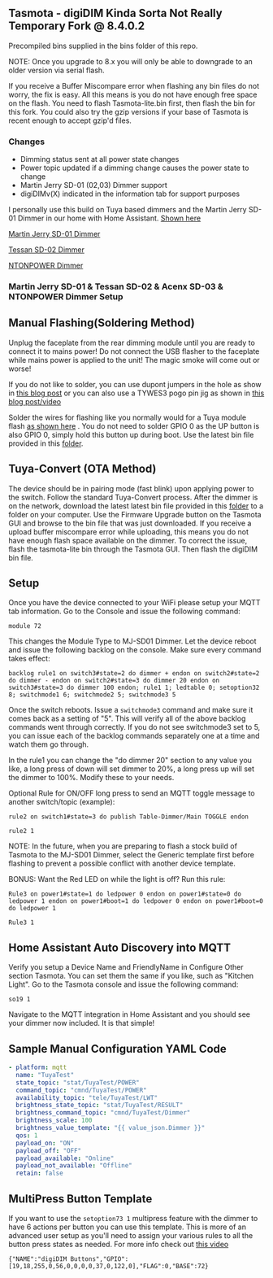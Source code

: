 ## Tasmota - digiDIM Kinda Sorta Not Really Temporary Fork @ 8.4.0.2

Precompiled bins supplied in the bins folder of this repo.

NOTE: Once you upgrade to 8.x you will only be able to downgrade to an older version via serial flash.  

If you receive a Buffer Miscompare error when flashing any bin files do not worry, the fix is easy.  All this means is you do not have enough free space on the flash.  You need to flash Tasmota-lite.bin first, then flash the bin for this fork.  You could also try the gzip versions if your base of Tasmota is recent enough to accept gzip'd files.

### Changes

- Dimming status sent at all power state changes 
- Power topic updated if a dimming change causes the power state to change
- Martin Jerry SD-01 (02,03) Dimmer support
- digiDIMv(X) indicated in the information tab for support purposes

I personally use this build on Tuya based dimmers and the Martin Jerry SD-01 Dimmer in our home with Home Assistant. [Shown here](https://www.digiblur.com/2018/12/state-of-dimmer-tasmota-dimmer-updates.html)

[Martin Jerry SD-01 Dimmer](https://amzn.to/2L8XeFS)	

[Tessan SD-02 Dimmer](https://amzn.to/2TfmTzh)	

[NTONPOWER Dimmer](https://amzn.to/30XoGzU)

### Martin Jerry SD-01 & Tessan SD-02 & Acenx SD-03 & NTONPOWER Dimmer Setup

## Manual Flashing(Soldering Method)

Unplug the faceplate from the rear dimming module until you are ready to connect it to mains power!  Do not connect the USB flasher to the faceplate while mains power is applied to the unit!  The magic smoke will come out or worse!

If you do not like to solder, you can use dupont jumpers in the hole as show in [this blog post](https://www.digiblur.com/2019/08/tuya-convert-whats-next-solderless.html) or you can also use a TYWES3 pogo pin jig as shown in [this blog post/video](https://www.digiblur.com/2020/07/free-your-smart-devices-from-cloud.html)

Solder the wires for flashing like you normally would for a Tuya module flash [as shown here](https://github.com/arendst/Sonoff-Tasmota/wiki/SM-SO301) .  You do not need to solder GPIO 0 as the UP button is also GPIO 0, simply hold this button up during boot.  Use the latest bin file provided in this [folder](https://github.com/digiblur/Sonoff-Tasmota/tree/development/bins).

## Tuya-Convert (OTA Method)

The device should be in pairing mode (fast blink) upon applying power to the switch.  Follow the standard Tuya-Convert process.  After the dimmer is on the network, download the latest latest bin file provided in this [folder](https://github.com/digiblur/Tasmota/tree/development/bins) to a folder on your computer.  Use the Firmware Upgrade button on the Tasmota GUI and browse to the bin file that was just downloaded.  If you receive a upload buffer miscompare error while uploading, this means you do not have enough flash space available on the dimmer.  To correct the issue, flash the tasmota-lite bin through the Tasmota GUI. Then flash the digiDIM bin file.

## Setup

Once you have the device connected to your WiFi please setup your MQTT tab information. Go to the Console and issue the following command:

```
module 72
```

This changes the Module Type to MJ-SD01 Dimmer.  Let the device reboot and issue the following backlog on the console.  Make sure every command takes effect:

```
backlog rule1 on switch3#state=2 do dimmer + endon on switch2#state=2 do dimmer - endon on switch2#state=3 do dimmer 20 endon on switch3#state=3 do dimmer 100 endon; rule1 1; ledtable 0; setoption32 8; switchmode1 6; switchmode2 5; switchmode3 5
```

Once the switch reboots.  Issue a `switchmode3` command and make sure it comes back as a setting of "5".  This will verify all of the above backlog commands went through correctly.  If you do not see switchmode3 set to 5, you can issue each of the backlog commands separately one at a time and watch them go through.

In the rule1 you can change the "do dimmer 20" section to any value you like, a long press of down will set dimmer to 20%, a long press up will set the dimmer to 100%.  Modify these to your needs.

Optional Rule for ON/OFF long press to send an MQTT toggle message to another switch/topic (example):  
```
rule2 on switch1#state=3 do publish Table-Dimmer/Main TOGGLE endon 
```
```
rule2 1
```
NOTE: In the future, when you are preparing to flash a stock build of Tasmota to the MJ-SD01 Dimmer, select the Generic template first before flashing to prevent a possible conflict with another device template.

BONUS: Want the Red LED on while the light is off? Run this rule:  
```
Rule3 on power1#state=1 do ledpower 0 endon on power1#state=0 do ledpower 1 endon on power1#boot=1 do ledpower 0 endon on power1#boot=0 do ledpower 1  
```
```
Rule3 1
```

## Home Assistant Auto Discovery into MQTT

Verify you setup a Device Name and FriendlyName in Configure Other section Tasmota.  You can set them the same if you like, such as "Kitchen Light".  Go to the Tasmota console and issue the following command:

```
so19 1
```

Navigate to the MQTT integration in Home Assistant and you should see your dimmer now included.  It is that simple!

## Sample Manual Configuration YAML Code

```yaml
- platform: mqtt
  name: "TuyaTest"
  state_topic: "stat/TuyaTest/POWER"
  command_topic: "cmnd/TuyaTest/POWER"
  availability_topic: "tele/TuyaTest/LWT"
  brightness_state_topic: "stat/TuyaTest/RESULT"
  brightness_command_topic: "cmnd/TuyaTest/Dimmer"
  brightness_scale: 100
  brightness_value_template: "{{ value_json.Dimmer }}"
  qos: 1
  payload_on: "ON"
  payload_off: "OFF"
  payload_available: "Online"
  payload_not_available: "Offline"
  retain: false
```

## MultiPress Button Template

If you want to use the `setoption73 1` multipress feature with the dimmer to have 6 actions per button you can use this template. This is more of an advanced user setup as you'll need to assign your various rules to all the button press states as needed.  For more info check out [this video](https://youtu.be/jcdPRbWCGjE)

```
{"NAME":"digiDIM Buttons","GPIO":[19,18,255,0,56,0,0,0,0,37,0,122,0],"FLAG":0,"BASE":72}
```

